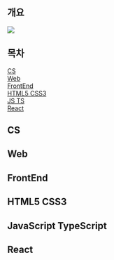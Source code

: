 ## 개요
<a href="https://hits.seeyoufarm.com">
    <img src="https://hits.seeyoufarm.com/api/count/incr/badge.svg?url=https%3A%2F%2Fgithub.com%2FBaikSeungJeon&count_bg=%2379C83D&title_bg=%23555555&icon=&icon_color=%23E7E7E7&title=hits&edge_flat=true"/>
  </a>
  
## 목차
[CS](#CS)
<br>
[Web](#Web)
<br>
[FrontEnd](#FrontEnd)
<br>
[HTML5 CSS3](#HTML5-CSS3)
<br>
[JS TS](#JS-TS)
<br>
[React](React)

## CS

## Web

## FrontEnd

## HTML5 CSS3

## JavaScript TypeScript

## React
